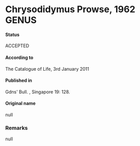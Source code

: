 Chrysodidymus Prowse, 1962 GENUS
=======

#### Status
ACCEPTED

#### According to
The Catalogue of Life, 3rd January 2011

#### Published in
Gdns' Bull. , Singapore 19: 128.

#### Original name
null

### Remarks
null